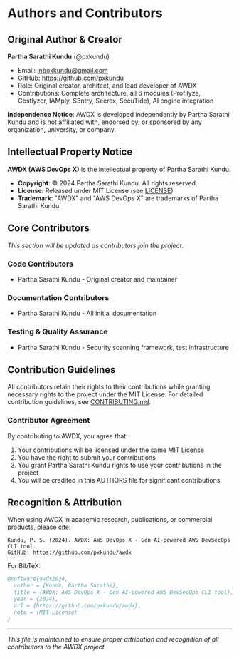 # Authors and Contributors

## Original Author & Creator

**Partha Sarathi Kundu** (@pxkundu)
- Email: inboxkundu@gmail.com
- GitHub: https://github.com/pxkundu
- Role: Original creator, architect, and lead developer of AWDX
- Contributions: Complete architecture, all 6 modules (Profilyze, Costlyzer, IAMply, S3ntry, Secrex, SecuTide), AI engine integration

**Independence Notice**: AWDX is developed independently by Partha Sarathi Kundu and is not affiliated with, endorsed by, or sponsored by any organization, university, or company.

## Intellectual Property Notice

**AWDX (AWS DevOps X)** is the intellectual property of Partha Sarathi Kundu.

- **Copyright**: © 2024 Partha Sarathi Kundu. All rights reserved.
- **License**: Released under MIT License (see [LICENSE](LICENSE))
- **Trademark**: "AWDX" and "AWS DevOps X" are trademarks of Partha Sarathi Kundu

## Core Contributors

*This section will be updated as contributors join the project.*

### Code Contributors
- Partha Sarathi Kundu - Original creator and maintainer

### Documentation Contributors
- Partha Sarathi Kundu - All initial documentation

### Testing & Quality Assurance
- Partha Sarathi Kundu - Security scanning framework, test infrastructure

## Contribution Guidelines

All contributors retain their rights to their contributions while granting necessary rights to the project under the MIT License. For detailed contribution guidelines, see [CONTRIBUTING.md](CONTRIBUTING.md).

### Contributor Agreement

By contributing to AWDX, you agree that:
1. Your contributions will be licensed under the same MIT License
2. You have the right to submit your contributions
3. You grant Partha Sarathi Kundu rights to use your contributions in the project
4. You will be credited in this AUTHORS file for significant contributions

## Recognition & Attribution

When using AWDX in academic research, publications, or commercial products, please cite:

```
Kundu, P. S. (2024). AWDX: AWS DevOps X - Gen AI-powered AWS DevSecOps CLI tool. 
GitHub. https://github.com/pxkundu/awdx
```

For BibTeX:
```bibtex
@software{awdx2024,
  author = {Kundu, Partha Sarathi},
  title = {AWDX: AWS DevOps X - Gen AI-powered AWS DevSecOps CLI tool},
  year = {2024},
  url = {https://github.com/pxkundu/awdx},
  note = {MIT License}
}
```

---

*This file is maintained to ensure proper attribution and recognition of all contributors to the AWDX project.* 